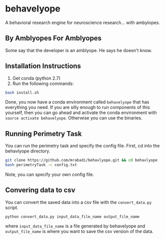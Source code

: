 # behavelyope

A behavioral research engine for neuroscience research... with ambylopes.

## By Amblyopes For Amblyopes

Some say that the developer is an amblyope. He says he doesn't know.

## Installation Instructions

1. Get conda (python 2.7)
2. Run the following commands:
```bash
bash install.sh
```

Done, you now have a conda environment called `behavelyope` that has everything you need.
If you are silly enough to run components of this yourself, then you can go ahead and activate 
the conda environment with `source activate behavelyope`.  Otherwise you can use the binaries.

## Running Perimetry Task

You can run the perimetry task and specify the config file. First, cd into the behavlyope directory.

```bash
git clone https://github.com/mrabadi/behavlyope.git && cd behavlyope
bash perimetryTask -c config.txt
```

Note, you can specify your own config file.

## Convering data to csv

You can convert the saved data into a csv file with the `convert_data.py` script.

```
python convert_data.py input_data_file_name output_file_name
```

where `input_data_file_name` is a file generated by behavelyope and `output_file_name` is where you want to save the csv version of the data.


